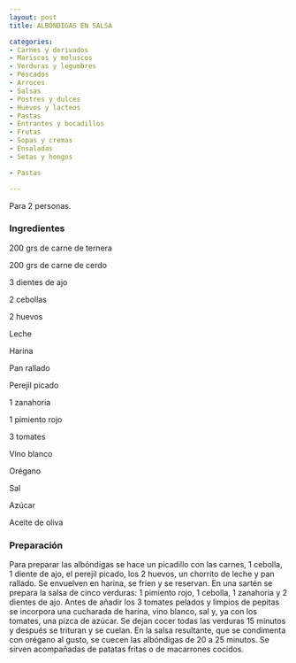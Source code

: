 ```yaml
---
layout: post
title: ALBÓNDIGAS EN SALSA

categories:
- Carnes y derivados
- Mariscos y moluscos
- Verduras y legumbres
- Pescados
- Arroces
- Salsas
- Postres y dulces
- Huevos y lacteos
- Pastas
- Entrantes y bocadillos
- Frutas
- Sopas y cremas
- Ensaladas
- Setas y hongos

- Pastas

---
```

Para 2 personas.

<h3>Ingredientes</h3>

200 grs de carne de ternera

200 grs de carne de cerdo

3 dientes de ajo

2 cebollas

2 huevos

Leche

Harina

Pan rallado

Perejil picado

1 zanahoria

1 pimiento rojo

3 tomates

Vino blanco

Orégano

Sal

Azúcar

Aceite de oliva

<h3>Preparación</h3>

Para preparar las albóndigas se hace un picadillo con las carnes, 1 cebolla, 1 diente de ajo, el perejil picado, los 2 huevos, un chorrito de leche y pan rallado. Se envuelven en harina, se fríen y se reservan. En una sartén se prepara la salsa de cinco verduras: 1 pimiento rojo, 1 cebolla, 1 zanahoria y 2 dientes de ajo. Antes de añadir los 3 tomates pelados y limpios de pepitas se incorpora una cucharada de harina, vino blanco, sal y, ya con los tomates, una pizca de azúcar. Se dejan cocer todas las verduras 15 minutos y después se trituran y se cuelan. En la salsa resultante, que se condimenta con orégano al gusto, se cuecen las albóndigas de 20 a 25 minutos. Se sirven acompañadas de patatas fritas o de macarrones cocidos.

